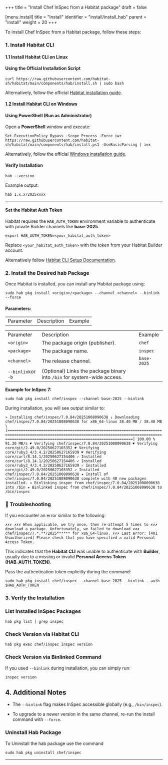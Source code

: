 +++
title = "Install Chef InSpec from a Habitat package"
draft = false

[menu.install]
    title = "Install"
    identifier = "install/install_hab"
    parent = "install"
    weight = 20
+++


To install Chef InSpec from a Habitat package, follow these steps:

### 1\. Install Habitat CLI

#### 1.1 Install Habitat CLI on Linux

#### Using the Official Installation Script

`curl https://raw.githubusercontent.com/habitat-sh/habitat/main/components/hab/install.sh | sudo bash`

Alternatively, follow the official [Habitat installation guide](https://docs.chef.io/habitat/install_habitat/ "https://docs.chef.io/habitat/install_habitat/").

#### 1.2 Install Habitat CLI on Windows

#### Using PowerShell (Run as Administrator)

Open a **PowerShell** window and execute:

`Set-ExecutionPolicy Bypass -Scope Process -Force iwr https://raw.githubusercontent.com/habitat-sh/habitat/main/components/hab/install.ps1 -UseBasicParsing | iex`

Alternatively, follow the official [Windows installation guide](https://docs.chef.io/habitat/install_habitat/#install-chef-habitat-using-a-powershell-install-script "https://docs.chef.io/habitat/install_habitat/#install-chef-habitat-using-a-powershell-install-script").

#### Verify Installation

`hab --version`

Example output:

`hab 1.x.x/2025xxxx`

- - -

#### **Set the Habitat Auth Token**

Habitat requires the `HAB_AUTH_TOKEN` environment variable to authenticate with private Builder channels like **base-2025**.

`export HAB_AUTH_TOKEN=<your_habitat_auth_token>`

Replace `<your_habitat_auth_token>` with the token from your Habitat Builder account.

Alternatively follow [Habitat CLI Setup Documentation](https://docs.chef.io/habitat/hab_setup/ "https://docs.chef.io/habitat/hab_setup/").

### 2\. Install the Desired hab Package

Once Habitat is installed, you can install any Habitat package using:

`sudo hab pkg install <origin>/<package> --channel <channel> --binlink --force`

#### Parameters:

|     |     |     |
| --- | --- | --- |
| Parameter | Description | Example |

|     |     |     |
| --- | --- | --- |
| Parameter | Description | Example |
| `<origin>` | The package origin (publisher). | `chef` |
| `<package>` | The package name. | `inspec` |
| `<channel>` | The release channel. | `base-2025` |
| `--binlink`or `-b` | (Optional) Links the package binary into `/bin` for system-wide access. |     |

**Example for InSpec 7:**

`sudo hab pkg install chef/inspec --channel base-2025 --binlink`

During installation, you will see output similar to:

`» Installing chef/inspec/7.0.84/20251008090638 ↓ Downloading chef/inspec/7.0.84/20251008090638 for x86_64-linux 38.40 MB / 38.40 MB \ [====================================================================================================================================================================================================] 100.00 % 91.30 MB/s ☛ Verifying chef/inspec/7.0.84/20251008090638 ☛ Verifying core/git/2.49.0/20250627165352 ☛ Verifying core/ruby3_4/3.4.2/20250627165939 ☛ Verifying core/curl/8.14.1/20250627154406 ✓ Installed core/curl/8.14.1/20250627154406 ✓ Installed core/ruby3_4/3.4.2/20250627165939 ✓ Installed core/git/2.49.0/20250627165352 ✓ Installed chef/inspec/7.0.84/20251008090638 ★ Install of chef/inspec/7.0.84/20251008090638 complete with 40 new packages installed. » Binlinking inspec from chef/inspec/7.0.84/20251008090638 into /bin ★ Binlinked inspec from chef/inspec/7.0.84/20251008090638 to /bin/inspec`

### 🧯 Troubleshooting

If you encounter an error similar to the following:

`✗✗✗ ✗✗✗ When applicable, we try once, then re-attempt 5 times to ✗✗✗ download a package. Unfortunately, we failed to download ✗✗✗ chef/inspec/7.*.**/2025****** for x86_64-linux. ✗✗✗ Last error: [401 Unauthorized] Please check that you have specified a valid Personal Access Token.`

This indicates that the **Habitat CLI** was unable to authenticate with **Builder**, usually due to a missing or invalid **Personal Access Token (HAB\_AUTH\_TOKEN)**.

Pass the authentication token explicitly during the command:

`sudo hab pkg install chef/inspec --channel base-2025 --binlink --auth $HAB_AUTH_TOKEN`

### 3\. Verify the Installation

### List Installed InSpec Packages

`hab pkg list | grep inspec`

### Check Version via Habitat CLI

`hab pkg exec chef/inspec inspec version`

### Check Version via Binlinked Command

If you used `--binlink` during installation, you can simply run:

`inspec version`

## 4\. Additional Notes

*   The `--binlink` flag makes InSpec accessible globally (e.g., `/bin/inspec`).
    
*   To upgrade to a newer version in the same channel, re-run the install command with `--force`.
    

### Uninstall Hab Package

To Uninstall the hab package use the command

`sudo hab pkg uninstall chef/inspec`

- - -